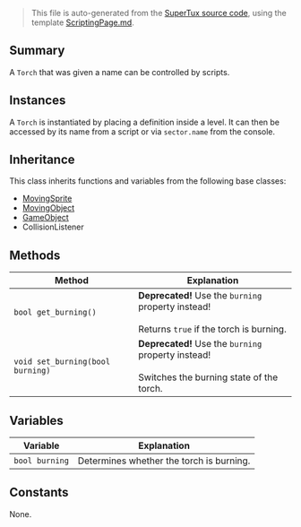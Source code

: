 > This file is auto-generated from the [SuperTux source code](https://github.com/SuperTux/supertux/tree/master/src), using the template [ScriptingPage.md](https://github.com/SuperTux/wiki/tree/master/templates/ScriptingPage.md).

Summary
-------

A `Torch` that was given a name can be controlled by scripts.

Instances
--------

A `Torch` is instantiated by placing a definition inside a level. It can then be accessed by its name from a script or via `sector.name` from the console. 

Inheritance
--------

This class inherits functions and variables from the following base classes:
* [MovingSprite](https://github.com/SuperTux/supertux/wiki/ScriptingMovingSprite)
* [MovingObject](https://github.com/SuperTux/supertux/wiki/ScriptingMovingObject)
* [GameObject](https://github.com/SuperTux/supertux/wiki/ScriptingGameObject)
* CollisionListener


Methods
-------

Method | Explanation
-------|-------
`bool get_burning()` | **Deprecated!** Use the `burning` property instead! <br /><br />Returns `true` if the torch is burning.
`void set_burning(bool burning)` | **Deprecated!** Use the `burning` property instead! <br /><br />Switches the burning state of the torch.


Variables
---------

Variable | Explanation
---------|---------
`bool burning` | Determines whether the torch is burning.


Constants
---------

None.
